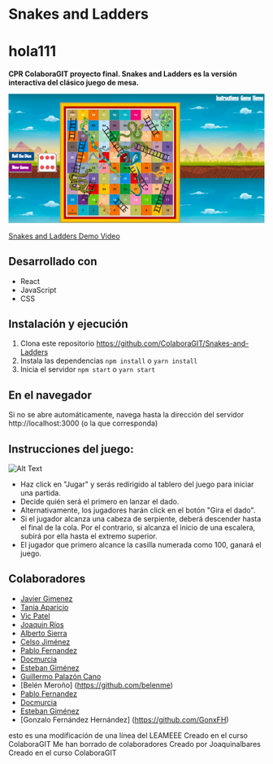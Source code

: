 # Snakes and Ladders

# hola111
**CPR ColaboraGIT proyecto final. Snakes and Ladders es la versión interactiva del clásico juego de mesa.**

![alt text](https://github.com/ColaboraGIT/Snakes-and-Ladders/blob/master/screenshoot.jpg)

[Snakes and Ladders Demo Video](https://youtu.be/0Wl8rad1MsQ)

## Desarrollado con

* React
* JavaScript
* CSS

## Instalación y ejecución
 1. Clona este repositorio https://github.com/ColaboraGIT/Snakes-and-Ladders
 2. Instala las dependencias `npm install` o `yarn install`
 3. Inicia el servidor `npm start` o `yarn start`

 ## En el navegador

 Si no se abre automáticamente, navega hasta la dirección del servidor  http://localhost:3000 (o la que corresponda)

 ## Instrucciones del juego:

 ![Alt Text](https://media.giphy.com/media/dJHECxtJ3bObW0kx2y/giphy.gif)

 * Haz click en "Jugar" y serás redirigido al tablero del juego para iniciar una partida.
 * Decide quién será el primero en lanzar el dado.
 * Alternativamente, los jugadores harán click en el botón  "Gira el dado".
 * Si el jugador alcanza una cabeza de serpiente, deberá descender hasta el final de la cola. Por el contrario, si alcanza el inicio de una escalera, subirá por ella hasta el extremo superior.
 * El jugador que primero alcance la casilla numerada como 100, ganará el juego.

 ## Colaboradores
 * [Javier Gimenez](https://github.com/javileyes)
 * [Tania Aparicio](https://github.com/tanelam)
 * [Vic Patel](https://github.com/vp932712)
 * [Joaquin Ríos](https://github.com/joaquinalbares)
 * [Alberto Sierra](https://github.com/albsierra)
 * [Celso Jiménez](https://github.com/celsojimenez)
 * [Pablo Fernandez](https://github.com/PabloFernandez4)
 * [Docmurcia](https://github.com/docmurcia)
 * [Esteban Giménez](http://github.com/deymian)
 * [Guillermo Palazón Cano](https://github.com/guillermopalazon)
 * [Belén Meroño] (https://github.com/belenme)
 * [Pablo Fernandez](https://github.com/PabloFernandez4)
 * [Docmurcia](https://github.com/docmurcia)
 * [Esteban Giménez](http://github.com/deymian)
 * [Gonzalo Fernández Hernández] (https://github.com/GonxFH)


esto es una modificación de una línea del LEAMEEE
 Creado en el curso ColaboraGIT
Me han borrado de colaboradores
Creado por Joaquinalbares
Creado en el curso ColaboraGIT
